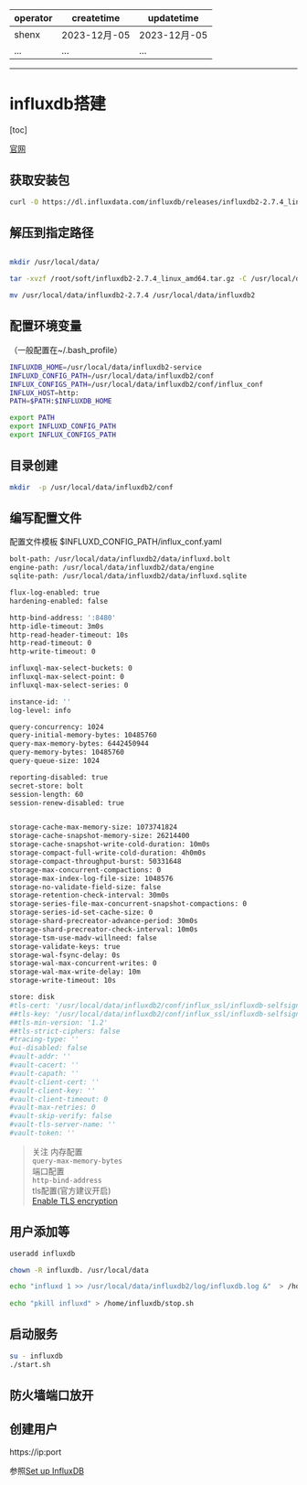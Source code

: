 | operator | createtime  | updatetime  |
| -------- | ----------- | ----------- |
| shenx    | 2023-12月-05 | 2023-12月-05 |
| ... | ... | ... |
---
# influxdb搭建

[toc]

[官网](https://docs.influxdata.com/influxdb/v2/install/)

## 获取安装包
```bash
curl -O https://dl.influxdata.com/influxdb/releases/influxdb2-2.7.4_linux_amd64.tar.gz
```

## 解压到指定路径
```bash

mkdir /usr/local/data/

tar -xvzf /root/soft/influxdb2-2.7.4_linux_amd64.tar.gz -C /usr/local/data/

mv /usr/local/data/influxdb2-2.7.4 /usr/local/data/influxdb2

```

## 配置环境变量
（一般配置在~/.bash_profile）
```bash 
INFLUXDB_HOME=/usr/local/data/influxdb2-service
INFLUXD_CONFIG_PATH=/usr/local/data/influxdb2/conf
INFLUX_CONFIGS_PATH=/usr/local/data/influxdb2/conf/influx_conf
INFLUX_HOST=http:
PATH=$PATH:$INFLUXDB_HOME

export PATH
export INFLUXD_CONFIG_PATH
export INFLUX_CONFIGS_PATH
```

## 目录创建

```bash
mkdir  -p /usr/local/data/influxdb2/conf
```

## 编写配置文件
配置文件模板 $INFLUXD_CONFIG_PATH/influx_conf.yaml
```bash
bolt-path: /usr/local/data/influxdb2/data/influxd.bolt
engine-path: /usr/local/data/influxdb2/data/engine
sqlite-path: /usr/local/data/influxdb2/data/influxd.sqlite

flux-log-enabled: true
hardening-enabled: false

http-bind-address: ':8480'
http-idle-timeout: 3m0s
http-read-header-timeout: 10s
http-read-timeout: 0
http-write-timeout: 0

influxql-max-select-buckets: 0
influxql-max-select-point: 0
influxql-max-select-series: 0

instance-id: ''
log-level: info

query-concurrency: 1024
query-initial-memory-bytes: 10485760
query-max-memory-bytes: 6442450944
query-memory-bytes: 10485760
query-queue-size: 1024

reporting-disabled: true
secret-store: bolt
session-length: 60
session-renew-disabled: true


storage-cache-max-memory-size: 1073741824
storage-cache-snapshot-memory-size: 26214400
storage-cache-snapshot-write-cold-duration: 10m0s
storage-compact-full-write-cold-duration: 4h0m0s
storage-compact-throughput-burst: 50331648
storage-max-concurrent-compactions: 0
storage-max-index-log-file-size: 1048576
storage-no-validate-field-size: false
storage-retention-check-interval: 30m0s
storage-series-file-max-concurrent-snapshot-compactions: 0
storage-series-id-set-cache-size: 0
storage-shard-precreator-advance-period: 30m0s
storage-shard-precreator-check-interval: 10m0s
storage-tsm-use-madv-willneed: false
storage-validate-keys: true
storage-wal-fsync-delay: 0s
storage-wal-max-concurrent-writes: 0
storage-wal-max-write-delay: 10m
storage-write-timeout: 10s

store: disk
#tls-cert: '/usr/local/data/influxdb2/conf/influx_ssl/influxdb-selfsigned.crt'
##tls-key: '/usr/local/data/influxdb2/conf/influx_ssl/influxdb-selfsigned.key'
##tls-min-version: '1.2'
##tls-strict-ciphers: false
#tracing-type: ''
#ui-disabled: false
#vault-addr: ''
#vault-cacert: ''
#vault-capath: ''
#vault-client-cert: ''
#vault-client-key: ''
#vault-client-timeout: 0
#vault-max-retries: 0
#vault-skip-verify: false
#vault-tls-server-name: ''
#vault-token: ''
```
>关注
> 内存配置  
> `query-max-memory-bytes`  
> 端口配置  
> `http-bind-address`  
> tls配置(官方建议开启)  
> [Enable TLS encryption](https://docs.influxdata.com/influxdb/v2/admin/security/enable-tls/#configure-influxdb-to-use-tls)

## 用户添加等

```bash
useradd influxdb

chown -R influxdb. /usr/local/data

echo "influxd 1 >> /usr/local/data/influxdb2/log/influxdb.log &"  > /home/influxdb/start.sh
 
echo "pkill influxd" > /home/influxdb/stop.sh

```

## 启动服务

```bash
su - influxdb
./start.sh
```

## 防火墙端口放开


## 创建用户

https://ip:port

参照[Set up InfluxDB](https://docs.influxdata.com/influxdb/v2/get-started/setup/)